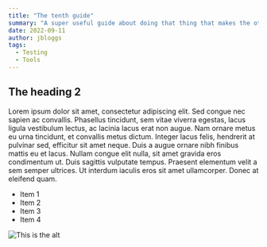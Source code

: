 ```yaml
---
title: "The tenth guide"
summary: "A super useful guide about doing that thing that makes the other thing accessible to everybody"
date: 2022-09-11
author: jbloggs
tags:
  - Testing
  - Tools
---
```


## The heading 2


Lorem ipsum dolor sit amet, consectetur adipiscing elit. Sed congue nec sapien ac convallis. Phasellus tincidunt, sem vitae viverra egestas, lacus ligula vestibulum lectus, ac lacinia lacus erat non augue. Nam ornare metus eu urna tincidunt, et convallis metus dictum. Integer lacus felis, hendrerit at pulvinar sed, efficitur sit amet neque. Duis a augue ornare nibh finibus mattis eu et lacus. Nullam congue elit nulla, sit amet gravida eros condimentum ut. Duis sagittis vulputate tempus. Praesent elementum velit a sem semper ultrices. Ut interdum iaculis eros sit amet ullamcorper. Donec at eleifend quam.

- Item 1
- Item 2
- Item 3
- Item 4

![This is the alt](/img/test.jpeg)